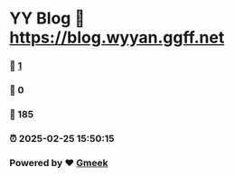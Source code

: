 # YY Blog :link: https://blog.wyyan.ggff.net 
### :page_facing_up: [1](https://blog.wyyan.ggff.net/tag.html) 
### :speech_balloon: 0 
### :hibiscus: 185 
### :alarm_clock: 2025-02-25 15:50:15 
### Powered by :heart: [Gmeek](https://github.com/Meekdai/Gmeek)
